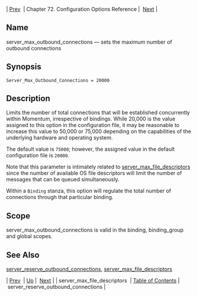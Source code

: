 | [Prev](conf.ref.server_max_file_descriptors)  | Chapter 72. Configuration Options Reference |  [Next](conf.ref.server_reserve_outbound_connections) |

<a name="conf.ref.server_max_outbound_connections"></a>
## Name

server_max_outbound_connections — sets the maximum number of outbound connections

## Synopsis

`Server_Max_Outbound_Connections = 20000`

<a name="idp26532208"></a>
## Description

Limits the number of total connections that will be established concurrently within Momentum, irrespective of bindings. While 20,000 is the value assigned to this option in the configuration file, it may be reasonable to increase this value to 50,000 or 75,000 depending on the capabilities of the underlying hardware and operating system.

The default value is `75000`; however, the assigned value in the default configuration file is `20000`.

Note that this parameter is intimately related to [server_max_file_descriptors](conf.ref.server_max_file_descriptors "server_max_file_descriptors") since the number of available OS file descriptors will limit the number of messages that can be queued simultaneously.

Within a `Binding` stanza, this option will regulate the total number of connections through that particular binding.

<a name="idp26537984"></a>
## Scope

server_max_outbound_connections is valid in the binding, binding_group and global scopes.

<a name="idp26539872"></a>
## See Also

[server_reserve_outbound_connections](conf.ref.server_reserve_outbound_connections "server_reserve_outbound_connections"), [server_max_file_descriptors](conf.ref.server_max_file_descriptors "server_max_file_descriptors")

| [Prev](conf.ref.server_max_file_descriptors)  | [Up](config.options.ref) |  [Next](conf.ref.server_reserve_outbound_connections) |
| server_max_file_descriptors  | [Table of Contents](index) |  server_reserve_outbound_connections |

